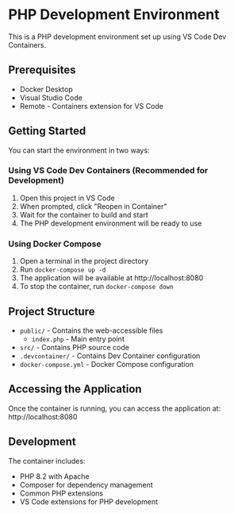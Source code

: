 # PHP Development Environment

This is a PHP development environment set up using VS Code Dev Containers.

## Prerequisites

- Docker Desktop
- Visual Studio Code
- Remote - Containers extension for VS Code

## Getting Started

You can start the environment in two ways:

### Using VS Code Dev Containers (Recommended for Development)
1. Open this project in VS Code
2. When prompted, click "Reopen in Container"
3. Wait for the container to build and start
4. The PHP development environment will be ready to use

### Using Docker Compose
1. Open a terminal in the project directory
2. Run `docker-compose up -d`
3. The application will be available at http://localhost:8080
4. To stop the container, run `docker-compose down`

## Project Structure

- `public/` - Contains the web-accessible files
  - `index.php` - Main entry point
- `src/` - Contains PHP source code
- `.devcontainer/` - Contains Dev Container configuration
- `docker-compose.yml` - Docker Compose configuration

## Accessing the Application

Once the container is running, you can access the application at:
http://localhost:8080

## Development

The container includes:
- PHP 8.2 with Apache
- Composer for dependency management
- Common PHP extensions
- VS Code extensions for PHP development 